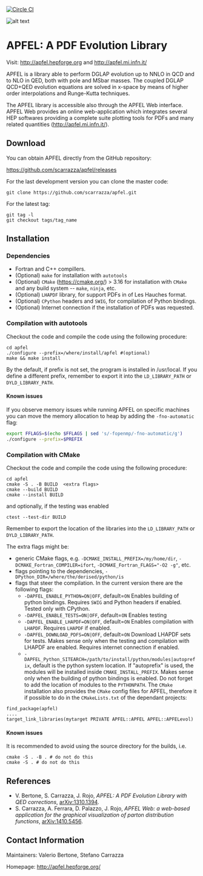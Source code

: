 [![Circle CI](https://circleci.com/gh/scarrazza/apfel/tree/master.svg?style=svg)](https://circleci.com/gh/scarrazza/apfel/tree/master)

![alt text](https://github.com/scarrazza/apfel/raw/master/resources/logoapfel.png "Logo APFEL")

# APFEL: A PDF Evolution Library

Visit: http://apfel.hepforge.org and http://apfel.mi.infn.it/
 
APFEL is a library able to perform DGLAP evolution up to NNLO in QCD
and to NLO in QED, both with pole and MSbar masses. The coupled DGLAP
QCD+QED evolution equations are solved in x-space by means of higher
order interpolations and Runge-Kutta techniques.

The APFEL library is accessible also through the APFEL Web
interface. APFEL Web provides an online web-application which
integrates several HEP softwares providing a complete suite plotting
tools for PDFs and many related quantities (http://apfel.mi.infn.it/).

## Download

You can obtain APFEL directly from the GitHub repository:

https://github.com/scarrazza/apfel/releases

For the last development version you can clone the master code:

```Shell
git clone https://github.com/scarrazza/apfel.git
```

For the latest tag:

```Shell
git tag -l
git checkout tags/tag_name
```

## Installation 
### Dependencies
 - Fortran and C++ compillers.
 - (Optional) `make` for installation with `autotools`
 - (Optional) `CMake` (https://cmake.org/) > 3.16 for installation with `CMake` and any build system -- `make`, `ninja`, etc.
 - (Optional) `LHAPDF` library, for support PDFs in of Les Hauches format.
 - (Optional) `CPython` headers and `SWIG`, for compilation of Python bindings.
 - (Optional) Internet connection if the installation of PDFs was requested.
 
### Compilation with autotools
Checkout the code and compile the code using the
following procedure:

```Shell
cd apfel
./configure --prefix=/where/install/apfel #(optional)
make && make install
```

By the default, if prefix is not set, the program is installed in
/usr/local. If you define a different prefix, remember to export
it into the `LD_LIBRARY_PATH` or `DYLD_LIBRARY_PATH`.

#### Known issues

If you observe memory issues while running APFEL on specific machines you can move the memory allocation to heap by adding the `-fno-automatic` flag:
```bash
export FFLAGS=$(echo $FFLAGS | sed 's/-fopenmp/-fno-automatic/g')
./configure --prefix=$PREFIX 
```

### Compilation with CMake
Checkout the code and compile the code using the
following procedure:

```Shell
cd apfel
cmake -S . -B BUILD  <extra flags>
cmake --build BUILD
cmake --install BUILD
```
and optionally, if the testing was enabled

```Shell
ctest --test-dir BUILD
```

Remember to export the location of the libraries into the `LD_LIBRARY_PATH` or `DYLD_LIBRARY_PATH`.

The extra flags might be:
- generic CMake flags, e.g. `-DCMAKE_INSTALL_PREFIX=/my/home/dir`, `-DCMAKE_Fortran_COMPILER=ifort`, `-DCMAKE_Fortran_FLAGS="-O2 -g"`, etc.
- flags pointing to the dependencies, `-DPython_DIR=/where/the/derised/python/is`
- flags that steer the compilation. In the current version there are the following flags: 
   - `-DAPFEL_ENABLE_PYTHON=ON|OFF`, default=`ON`    Enables building of python bindings. Requires `SWIG` and Python headers if enabled. Tested only with CPython.
   - `-DAPFEL_ENABLE_TESTS=ON|OFF`, default=`ON`     Enables testing
   - `-DAPFEL_ENABLE_LHAPDF=ON|OFF`, default=`ON`    Enables compilation with `LHAPDF`. Requires `LHAPDF` if enabled.
   - `-DAPFEL_DOWNLOAD_PDFS=ON|OFF`, default=`ON`    Download LHAPDF sets for tests. Makes sense only when the testing and compilation with LHAPDF are enabled. Requires internet connection if enabled.
   - `-DAPFEL_Python_SITEARCH=/path/to/install/python/modules|autoprefix`, default is the python system location. If "autoprefix" is used, the modules will be installed inside 
    `CMAKE_INSTALL_PREFIX`. Makes sense only when the building of python bindings is enabled. Do not forget to add the location of modules to the `PYTHONPATH`.
The `CMake` installation also provides the `CMake` config files for APFEL, therefore it if possible to
do in the `CMakeLists.txt` of the dependant projects:

```Shell
find_package(apfel)
....
target_link_libraries(mytarget PRIVATE APFEL::APFEL APFEL::APFELevol)

```

#### Known issues
It is recommended to avoid using the source directory for the builds, i.e.
```Shell
cmake -S . -B . # do not do this
cmake -S . # do not do this
```

## References

- V. Bertone, S. Carrazza, J. Rojo, *APFEL: A PDF Evolution Library with QED corrections*, [arXiv:1310.1394](http://arxiv.org/abs/arXiv:1310.1394).
- S. Carrazza, A. Ferrara, D. Palazzo, J. Rojo, *APFEL Web: a web-based application for the graphical visualization of parton distribution functions*, [arXiv:1410.5456](http://arxiv.org/abs/1410.5456).

## Contact Information

Maintainers: Valerio Bertone, Stefano Carrazza

Homepage: http://apfel.hepforge.org/
